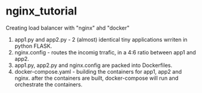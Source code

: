 # nginx_tutorial

Creating load balancer with "nginx" ahd "docker"
1. app1.py and app2.py - 2 (almost) identical tiny applications wrriten in python FLASK.  
2. nginx.config - routes the incomig trrafic, in a 4:6 ratio between app1 and app2. 
3. app1.py, app2.py and nginx.config are packed into Dockerfiles. 
4. docker-compose.yaml - building the containers for app1, app2 and nginx. after the containers are built, docker-compose will run and orchestrate the containers.



